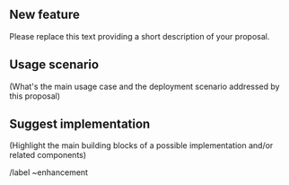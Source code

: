 ## New feature

Please replace this text providing a short description of your proposal.

## Usage scenario 

(What's the main usage case and the deployment scenario addressed by this proposal)

## Suggest implementation 

(Highlight the main building blocks of a possible implementation and/or related components)


/label ~enhancement

